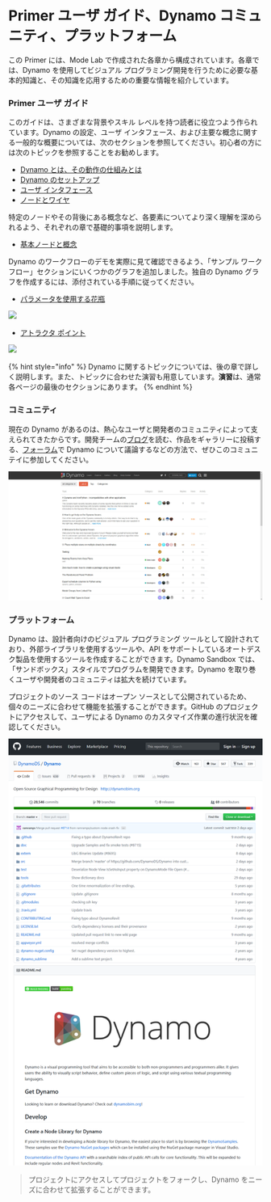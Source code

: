 # Primer ユーザ ガイド、Dynamo コミュニティ、プラットフォーム

この Primer には、Mode Lab で作成された各章から構成されています。各章では、Dynamo を使用してビジュアル プログラミング開発を行うために必要な基本的知識と、その知識を応用するための重要な情報を紹介しています。

### Primer ユーザ ガイド

このガイドは、さまざまな背景やスキル レベルを持つ読者に役立つよう作られています。Dynamo の設定、ユーザ インタフェース、および主要な概念に関する一般的な概要については、次のセクションを参照してください。初心者の方には次のトピックを参照することをお勧めします。

* [Dynamo とは、その動作の仕組みとは](1-what-is-dynamo.md)
* [Dynamo のセットアップ](../2\_setup\_for\_dynamo/)
* [ユーザ インタフェース](../3\_user\_interface/)
* [ノードとワイヤ](../4\_nodes\_and\_wires/)

特定のノードやその背後にある概念など、各要素についてより深く理解を深められるよう、それぞれの章で基礎的事項を説明します。

* [基本ノードと概念](../5\_essential\_nodes\_and\_concepts/)

Dynamo のワークフローのデモを実際に見て確認できるよう、「サンプル ワークフロー」セクションにいくつかのグラフを追加しました。独自の Dynamo グラフを作成するには、添付されている手順に従ってください。

* [パラメータを使用する花瓶](../10\_sample\_workflow/10-1\_getting-started-workflows/1-parametric-vase.md)

![](images/1-2/vase1.gif)

* [アトラクタ ポイント](../10\_sample\_workflow/10-1\_getting-started-workflows/2-attractor-points.md)

![](images/1-2/attractor1.gif)

{% hint style="info" %}
Dynamo に関するトピックについては、後の章で詳しく説明します。また、トピックに合わせた演習も用意しています。**演習**は、通常各ページの最後のセクションにあります。
{% endhint %}

### コミュニティ

現在の Dynamo があるのは、熱心なユーザと開発者のコミュニティによって支えられてきたからです。開発チームの[ブログ](http://dynamobim.org/blog/)を読む、作品をギャラリーに投稿する、[フォーラム](https://forum.dynamobim.com)で Dynamo について議論するなどの方法で、ぜひこのコミュニテイに参加してください。

![The Forum](images/1-2/02-Community.png)

### プラットフォーム

Dynamo は、設計者向けのビジュアル プログラミング ツールとして設計されており、外部ライブラリを使用するツールや、API をサポートしているオートデスク製品を使用するツールを作成することができます。Dynamo Sandbox では、「サンドボックス」スタイルでプログラムを開発できます。Dynamo を取り巻くユーザや開発者のコミュニティは拡大を続けています。

プロジェクトのソース コードはオープン ソースとして公開されているため、個々のニーズに合わせて機能を拡張することができます。GitHub のプロジェクトにアクセスして、ユーザによる Dynamo のカスタマイズ作業の進行状況を確認してください。

![Dynamo リポジトリ](images/1-2/03-TheRepo.png)

> プロジェクトにアクセスしてプロジェクトをフォークし、Dynamo をニーズに合わせて拡張することができます。
